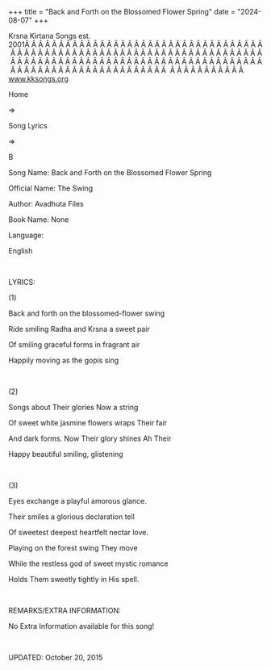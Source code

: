 +++ 
title = "Back and Forth on the Blossomed Flower Spring"
date = "2024-08-07"
+++

Krsna Kirtana Songs est. 2001Â Â Â Â Â Â Â Â Â Â Â Â Â Â Â Â Â Â Â Â Â Â Â Â Â Â Â Â Â Â Â Â Â Â Â Â Â Â Â Â Â Â Â Â Â Â Â Â Â Â Â Â Â Â Â Â Â Â Â Â Â Â Â Â Â Â Â Â Â Â Â Â Â Â Â Â Â Â Â Â Â Â Â Â Â Â Â Â Â Â Â Â Â Â Â Â Â Â Â Â Â Â Â Â Â Â Â Â Â Â Â Â Â Â Â Â Â Â Â Â Â Â Â Â Â Â Â Â Â Â Â Â  Â Â Â Â Â Â Â Â Â Â Â  
www.kksongs.org








Home
 
⇒
 
Song
Lyrics


⇒
 
B


Song
Name: Back and Forth on the Blossomed Flower Spring


Official
Name: The Swing


Author:
Avadhuta Files


Book
Name: None


Language:

English


 


LYRICS:


(1)


Back
and forth on the blossomed-flower swing


Ride
smiling Radha and Krsna a sweet pair


Of
smiling graceful forms in fragrant air


Happily
moving as the gopis sing


 


(2)


Songs
about Their glories Now a string


Of
sweet white jasmine flowers wraps Their fair


And
dark forms. Now Their glory shines Ah Their


Happy
beautiful smiling, glistening


 


(3)


Eyes
exchange a playful amorous glance.


Their
smiles a glorious declaration tell


Of
sweetest deepest heartfelt nectar love. 


Playing
on the forest swing They move


While
the restless god of sweet mystic romance


Holds
Them sweetly tightly in His spell.


 


REMARKS/EXTRA
INFORMATION:


No
Extra Information available for this song!


 


UPDATED:
 October 20, 2015